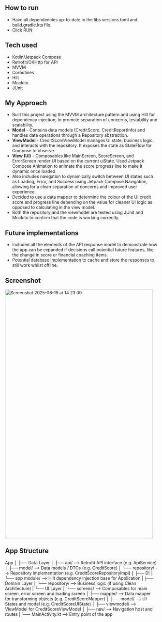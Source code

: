 
## How to run
- Have all dependencies up-to-date in the libs.versions.toml and build.gradle.kts file.
- Click RUN

## Tech used
- Kotlin/Jetpack Compose
- Retrofit/OKHttp for API
- MVVM
- Coroutines
- Hilt
- Mockito
- JUnit

## My Approach
- Built this project using the MVVM architecture pattern and using Hilt for dependency injection, to promote separation of concerns, testability and scalability.
- **Model** - Contains data models (CreditScore, CreditReportInfo) and handles data operations through a Repository abstraction.
- **ViewModel** - CreditScoreViewModel manages UI state, business logic, and interacts with the repository. It exposes the state as StateFlow for Compose to observe.
- **View (UI)** - Composables like MainScreen, ScoreScreen, and ErrorScreen render UI based on the current uiState. Used Jetpack Compose Animation to animate the score progress line to make it dynamic once loaded.
- Also includes navigation to dynamically switch between UI states such as Loading, Error, and Success using Jetpack Compose Navigation, allowing for a clean separation of concerns and improved user experience.
- Decided to use a data mapper to determine the colour of the UI credit score and progress line depending on the value for cleaner UI logic as opposed to calculating in the view model.
- Both the repository and the viewmodel are tested using JUnit and Mockito to confirm that the code is working correctly.



## Future implementations
- Included all the elements of the API response model to demonstrate how the app can be expanded if decisions call potential future features, like the change in score or financial coaching items.
- Potential database implementation to cache and store the responses to still work whilst offline.

## Screenshot
<img width="489" height="821" alt="Screenshot 2025-08-19 at 14 23 09" src="https://github.com/user-attachments/assets/6797e5a5-a376-41f0-8f0f-e339e9b6ef4e" />

## App Structure

App
│
├── Data Layer
│   ├── api/           --> Retrofit API interface (e.g. ApiService)
│   ├── model/         --> Data models / DTOs (e.g. CreditScore)
│   └── repository/    --> Repository implementation (e.g. CreditScoreRepositoryImpl)
│
├── DI
│   └── app module/ -->  Hilt dependency injection base for Application
|
├── Domain Layer
│   └── repository/ --> Business logic (if using Clean Architecture)
|
└── UI Layer
│   └── screens/    --> Composables for main screen, error screen and loading screen
│   ├── mapper/    --> Data mapper for transforming objects (e.g. CreditScoreMapper)
│   ├── model/    --> UI States and model (e.g. CreditScoreUIState)
│   ├── viewmodel/    --> ViewModel for CreditScoreViewModel
│   ├── nav/           --> Navigation host and routes
|
└── MainActivity.kt   --> Entry point of the app
